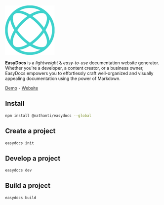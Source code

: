![EasyDocs](./icon.svg)

**EasyDocs** is a *lightweight* & *easy-to-use* documentation website generator. Whether you're a developer, a content creator, or a business owner, EasyDocs empowers you to effortlessly craft well-organized and visually appealing documentation using the power of Markdown.

[Demo](https://easydocs.onrender.com/) - [Website](https://easydocs.onrender.com/)

## Install
```bash
npm install @nathanti/easydocs --global
```

## Create a project
```bash
easydocs init
```

## Develop a project
```bash
easydocs dev
```

## Build a project
```bash
easydocs build
```